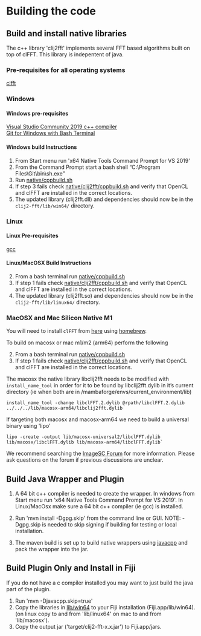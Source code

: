 # Building the code

## Build and install native libraries

The c++ library 'clij2fft' implements several FFT based algorithms built on top of clFFT.  This library is indepentent of java. 

### Pre-requisites for all operating systems

[clfft](https://github.com/clMathLibraries/clFFT/releases)

### Windows

#### Windows pre-requisites

[Visual Studio Community 2019 c++ compiler](https://visualstudio.microsoft.com/vs/community/)    
[Git for Windows with Bash Terminal](https://gitforwindows.org/)  

#### Windows build Instructions 

1.  From Start menu run 'x64 Native Tools Command Prompt for VS 2019'
2.  From the Command Prompt start a bash shell “C:\Program Files\Git\bin\sh.exe”  
3.  Run [native/cppbuild.sh](https://github.com/clij/clij2-fft/blob/master/native/cppbuild.sh)  
4.  If step 3 fails check [native/clij2fft/cppbuild.sh](https://github.com/clij/clij2-fft/blob/master/native/clij2fft/cppbuild.sh#L26) and verify that OpenCL and clFFT are installed in the correct locations.  
5.  The updated library (clij2fft.dll) and dependencies should now be in the ```clij2-fft/lib/win64/``` directory. 

### Linux

#### Linux Pre-requisites  

[gcc](https://gcc.gnu.org/)

#### Linux/MacOSX Build Instructions

2.  From a bash terminal run [native/cppbuild.sh](https://github.com/clij/clij2-fft/blob/master/native/cppbuild.sh)  
3.  If step 1 fails check [native/clij2fft/cppbuild.sh](https://github.com/clij/clij2-fft/blob/master/native/clij2fft/cppbuild.sh#L28) and verify that OpenCL and clFFT are installed in the correct locations.
4.  The updated library (clij2fft.so) and dependencies should now be in the ```clij2-fft/lib/linux64/``` directory.

### MacOSX and Mac Silicon Native M1

You will need to install `clFFT` from [here](https://formulae.brew.sh/formula/clfft) using [homebrew](https://brew.sh/).  

To build on macosx or mac m1/m2 (arm64) perform the following

2.  From a bash terminal run [native/cppbuild.sh](https://github.com/clij/clij2-fft/blob/master/native/cppbuild.sh)  
3.  If step 1 fails check [native/clij2fft/cppbuild.sh](https://github.com/clij/clij2-fft/blob/master/native/clij2fft/cppbuild.sh#L56) and verify that OpenCL and clFFT are installed in the correct locations.

The macosx the native library libclij2fft needs to be modified with ```install_name_tool``` in order for it to be found by libclij2fft.dylib in it’s current directory (ie when both are in /mambaforge/envs/current_environment/lib)

```
install_name_tool -change libclFFT.2.dylib @rpath/libclFFT.2.dylib ../../../lib/macosx-arm64/libclij2fft.dylib
```

If targeting both macosx and macosx-arm64 we need to build a universal binary using 'lipo'

```
lipo -create -output lib/macosx-universal2/libclFFT.dylib lib/macosx/libclFFT.dylib lib/macosx-arm64/libclFFT.dylib`
```

We recommend searching the [ImageSC Forum](https://forum.image.sc/search?q=apple%20M1%20clij%20deconvolution) for more information.  Please ask questions on the forum if previous discussions are unclear.  

## Build Java Wrapper and Plugin

1.  A 64 bit c++ compiler is needed to create the wrapper.  In windows from Start menu run ‘x64 Native Tools Command Prompt for VS 2019'.  In Linux/MacOsx make sure a 64 bit c++ compiler (ie gcc) is installed. 

2. Run 'mvn install -Dgpg.skip' from the command line or GUI.
   NOTE:  -Dgpg.skip is needed to skip signing if building for testing or local installation.  
   
4. The maven build is set up to build native wrappers using [javacpp](https://github.com/bytedeco/javacpp) and pack the wrapper into the jar. 

## Build Plugin Only and Install in Fiji

If you do not have a c compiler installed you may want to just build the java part of the plugin. 

1.  Run 'mvn -Djavacpp.skip=true'
2.  Copy the libraries in [lib/win64](https://github.com/clij/clij2-fft/tree/master/lib/win64) to your Fiji installation (Fiji.app/lib/win64).  (on linux copy to and from 'lib/linux64' on mac to and from 'lib/macosx').
3. Copy the output jar ('target/clij2-fft-x.x.jar') to Fiji.app/jars. 
